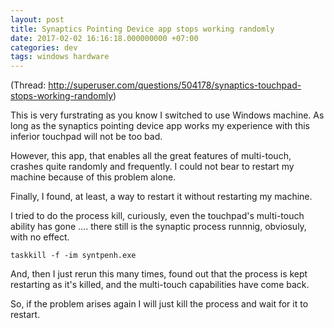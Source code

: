 ```yaml
---
layout: post
title: Synaptics Pointing Device app stops working randomly
date: 2017-02-02 16:16:18.000000000 +07:00
categories: dev
tags: windows hardware
---
```

(Thread: http://superuser.com/questions/504178/synaptics-touchpad-stops-working-randomly)

This is very furstrating as you know I switched to use Windows machine. As long as the synaptics pointing device app works my experience with this inferior touchpad will not be too bad. 

However, this app, that enables all the great features of multi-touch, crashes quite randomly and frequently. I could not bear to restart my machine because of this problem alone.

Finally, I found, at least, a way to restart it without restarting my machine.

I tried to do the process kill, curiously, even the touchpad's multi-touch ability has gone .... there still is the synaptic process runnnig, obviosuly, with no effect.

```
taskkill -f -im syntpenh.exe
```

And, then I just rerun this many times, found out that the process is kept restarting as it's killed, and the multi-touch capabilities have come back. 

So, if the problem arises again I will just kill the process and wait for it to restart.
